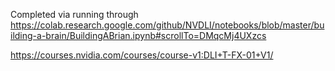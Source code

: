
Completed via running through https://colab.research.google.com/github/NVDLI/notebooks/blob/master/building-a-brain/BuildingABrian.ipynb#scrollTo=DMqcMj4UXzcs 

https://courses.nvidia.com/courses/course-v1:DLI+T-FX-01+V1/

